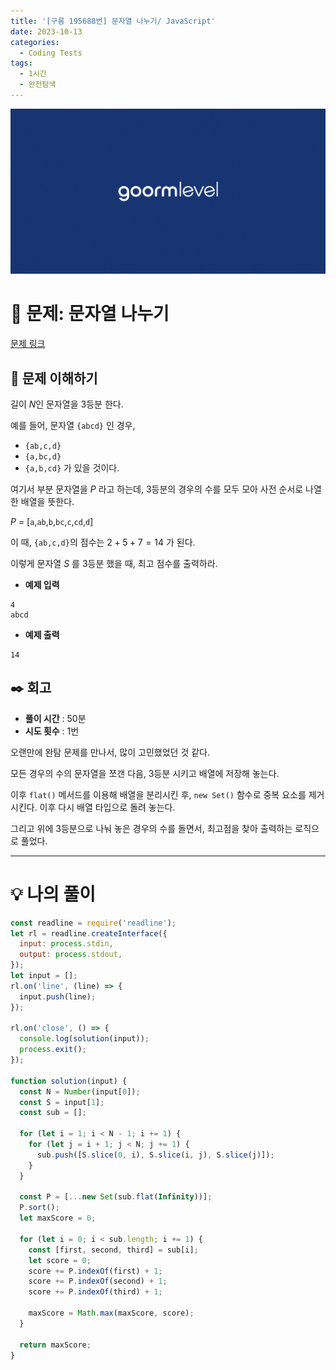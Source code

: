 ```yaml
---
title: '[구름 195688번] 문자열 나누기/ JavaScript'
date: 2023-10-13
categories:
  - Coding Tests
tags:
  - 1시간
  - 완전탐색
---
```


![](images/Pasted%20image%2020231012050100.png)

# 📝 문제: 문자열 나누기

[문제 링크](https://level.goorm.io/exam/195688/%EB%AC%B8%EC%9E%90%EC%97%B4-%EB%82%98%EB%88%84%EA%B8%B0/quiz/1)

## 🎯 문제 이해하기

길이 $N$인 문자열을 3등분 한다.

예를 들어, 문자열 `{abcd}` 인 경우,

- `{ab,c,d}`
- `{a,bc,d}`
- `{a,b,cd}` 가 있을 것이다.

여기서 부분 문자열을 $P$ 라고 하는데, 3등분의 경우의 수를 모두 모아 사전 순서로 나열한 배열을 뜻한다.

$P$ = [`a`,`ab`,`b`,`bc`,`c`,`cd`,`d`]

이 때, `{ab,c,d}`의 점수는 $2 + 5 + 7 = 14$ 가 된다.

이렇게 문자열 $S$ 를 3등분 했을 때, 최고 점수를 출력하라.

- **예제 입력**

```
4
abcd
```

- **예제 출력**

```
14
```

## ✒️ 회고

- **풀이 시간** : 50분
- **시도 횟수** : 1번

오랜만에 완탐 문제를 만나서, 많이 고민했었던 것 같다.

모든 경우의 수의 문자열을 쪼갠 다음, 3등분 시키고 배열에 저장해 놓는다.

이후 `flat()` 메서드를 이용해 배열을 분리시킨 후, `new Set()` 함수로 중복 요소를 제거 시킨다. 이후 다시 배열 타입으로 돌려 놓는다.

그리고 위에 3등분으로 나눠 놓은 경우의 수를 돌면서, 최고점을 찾아 출력하는 로직으로 풀었다.

---

# 💡 나의 풀이

```js
const readline = require('readline');
let rl = readline.createInterface({
  input: process.stdin,
  output: process.stdout,
});
let input = [];
rl.on('line', (line) => {
  input.push(line);
});

rl.on('close', () => {
  console.log(solution(input));
  process.exit();
});

function solution(input) {
  const N = Number(input[0]);
  const S = input[1];
  const sub = [];

  for (let i = 1; i < N - 1; i += 1) {
    for (let j = i + 1; j < N; j += 1) {
      sub.push([S.slice(0, i), S.slice(i, j), S.slice(j)]);
    }
  }

  const P = [...new Set(sub.flat(Infinity))];
  P.sort();
  let maxScore = 0;

  for (let i = 0; i < sub.length; i += 1) {
    const [first, second, third] = sub[i];
    let score = 0;
    score += P.indexOf(first) + 1;
    score += P.indexOf(second) + 1;
    score += P.indexOf(third) + 1;

    maxScore = Math.max(maxScore, score);
  }

  return maxScore;
}
```
